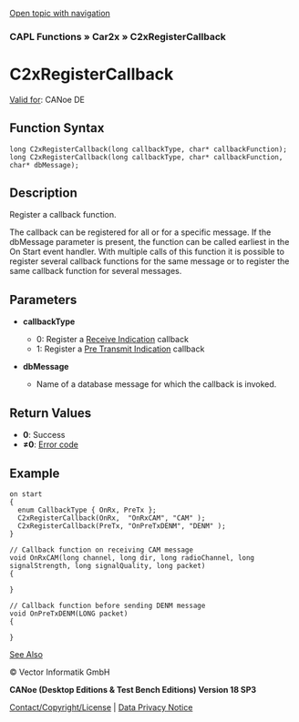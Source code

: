 [Open topic with navigation](../../../../../CANoeDEFamily.htm#Topics/CAPLFunctions/Car2x/Functions/CAPLfunctionC2xRegisterCallback.md)

### CAPL Functions » Car2x » C2xRegisterCallback

# C2xRegisterCallback

[Valid for](../../../Shared/FeatureAvailability.md): CANoe DE

## Function Syntax

```plaintext
long C2xRegisterCallback(long callbackType, char* callbackFunction);
long C2xRegisterCallback(long callbackType, char* callbackFunction, char* dbMessage);
```

## Description

Register a callback function.

The callback can be registered for all or for a specific message. If the dbMessage parameter is present, the function can be called earliest in the On Start event handler. With multiple calls of this function it is possible to register several callback functions for the same message or to register the same callback function for several messages.

## Parameters

- **callbackType**
  - 0: Register a [Receive Indication](../Callbacks/CAPLfunctionC2xOnC2xPacket.md) callback
  - 1: Register a [Pre Transmit Indication](../Callbacks/CAPLfunctionC2xOnC2xTransmitPacket.md) callback

- **dbMessage**
  - Name of a database message for which the callback is invoked.

## Return Values

- **0**: Success
- **≠0**: [Error code](../CAPLfunctionsCar2xErrorCodes.md)

## Example

```plaintext
on start
{
  enum CallbackType { OnRx, PreTx };
  C2xRegisterCallback(OnRx,  "OnRxCAM", "CAM" );
  C2xRegisterCallback(PreTx, "OnPreTxDENM", "DENM" );
}

// Callback function on receiving CAM message
void OnRxCAM(long channel, long dir, long radioChannel, long signalStrength, long signalQuality, long packet)
{

}

// Callback function before sending DENM message
void OnPreTxDENM(LONG packet)
{

}
```

[See Also](javascript:void(0);)

© Vector Informatik GmbH

**CANoe (Desktop Editions & Test Bench Editions) Version 18 SP3**

[Contact/Copyright/License](../../../Shared/ContactCopyrightLicense.md) | [Data Privacy Notice](https://www.vector.com/int/en/company/get-info/privacy-policy/)